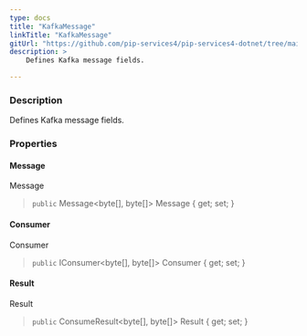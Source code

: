 ```yaml
---
type: docs
title: "KafkaMessage"
linkTitle: "KafkaMessage"
gitUrl: "https://github.com/pip-services4/pip-services4-dotnet/tree/main/pip-services4-kafka-dotnet"
description: >
    Defines Kafka message fields.

---
```


### Description

Defines Kafka message fields.


### Properties


#### Message
Message
> `public` Message\<byte[], byte[]\> Message { get; set; }
#### Consumer
Consumer
> `public` IConsumer\<byte[], byte[]\> Consumer { get; set; }
#### Result
Result
> `public` ConsumeResult\<byte[], byte[]\> Result { get; set; }

